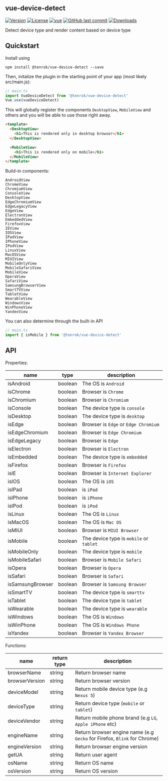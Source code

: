 ## vue-device-detect

[![Version](https://img.shields.io/npm/v/@tenrok/vue-device-detect.svg)](https://www.npmjs.com/package/@tenrok/vue-device-detect)
[![License](https://img.shields.io/npm/l/@tenrok/vue-device-detect.svg)](https://github.com/tenrok/vue-device-detect/blob/main/LICENSE)
[![vue](https://img.shields.io/badge/vue-2.7.14-brightgreen.svg)](https://github.com/vuejs/vue)
[![GitHub last commit](https://img.shields.io/github/last-commit/tenrok/vue-device-detect.svg)](https://github.com/tenrok/vue-device-detect)
[![Downloads](https://img.shields.io/npm/dm/@tenrok/vue-device-detect.svg)](https://npmcharts.com/compare/@tenrok/vue-device-detect?minimal=true)

Detect device type and render content based on device type

## Quickstart

Install using

```
npm install @tenrok/vue-device-detect --save
```

Then, initalize the plugin in the starting point of your app (most likely src/main.js):

```ts
// main.ts
import VueDeviceDetect from '@tenrok/vue-device-detect'
Vue.use(vueDeviceDetect)
```

This will globally register the components `DesktopView`, `MobileView` and others and you will be able to use those right away.

<!-- prettier-ignore -->
```html
<template>
  <DesktopView>
    <h1>This is rendered only in desktop browser</h1>
  </DesktopView>

  <MobileView>
    <h1>This is rendered only on mobile</h1>
  </MobileView>
</template>
```

Build-in components:

    AndroidView
    ChromeView
    ChromiumView
    ConsoleView
    DesktopView
    EdgeChromiumView
    EdgeLegacyView
    EdgeView
    ElectronView
    EmbeddedView
    FirefoxView
    IEView
    IOSView
    IPadView
    IPhoneView
    IPodView
    LinuxView
    MacOSView
    MIUIView
    MobileOnlyView
    MobileSafariView
    MobileView
    OperaView
    SafariView
    SamsungBrowserView
    SmartTVView
    TabletView
    WearableView
    WindowsView
    WinPhoneView
    YandexView

You can also determine through the built-in API

```ts
// main.ts
import { isMobile } from '@tenrok/vue-device-detect'
```

## API

Properties:

| name             | type    | description                             |
| ---------------- | ------- | --------------------------------------- |
| isAndroid        | boolean | The OS is `Android`                     |
| isChrome         | boolean | Browser is `Chrome`                     |
| isChromium       | boolean | Browser is `Chromium`                   |
| isConsole        | boolean | The device type is `console`            |
| isDesktop        | boolean | The device type is `desktop`            |
| isEdge           | boolean | Browser is `Edge` or `Edge Chromium`    |
| isEdgeChromium   | boolean | Browser is `Edge Chromium`              |
| isEdgeLegacy     | boolean | Browser is `Edge`                       |
| isElectron       | boolean | Browser is `Electron`                   |
| isEmbedded       | boolean | The device type is `embedded`           |
| isFirefox        | boolean | Browser is `Firefox`                    |
| isIE             | boolean | Browser is `Internet Explorer`          |
| isIOS            | boolean | The OS is `iOS`                         |
| isIPad           | boolean | is `iPad`                               |
| isIPhone         | boolean | is `iPhone`                             |
| isIPod           | boolean | is `iPod`                               |
| isLinux          | boolean | The OS is `Linux`                       |
| isMacOS          | boolean | The OS is `Mac OS`                      |
| isMIUI           | boolean | Browser is `MIUI Browser`               |
| isMobile         | boolean | The device type is `mobile` or `tablet` |
| isMobileOnly     | boolean | The device type is `mobile`             |
| isMobileSafari   | boolean | Browser is `Mobile Safari`              |
| isOpera          | boolean | Browser is `Opera`                      |
| isSafari         | boolean | Browser is `Safari`                     |
| isSamsungBrowser | boolean | Browser is `Samsung Browser`            |
| isSmartTV        | boolean | The device type is `smarttv`            |
| isTablet         | boolean | The device type is `tablet`             |
| isWearable       | boolean | The device type is `wearable`           |
| isWindows        | boolean | The OS is `Windows`                     |
| isWinPhone       | boolean | The OS is `Windows Phone`               |
| isYandex         | boolean | Browser is `Yandex Browser`             |

Functions:

| name           | return type | description                                                              |
| -------------- | ----------- | ------------------------------------------------------------------------ |
| browserName    | string      | Return browser name                                                      |
| browserVersion | string      | Return browser version                                                   |
| deviceModel    | string      | Return mobile device type (e.g `Nexus 5`)                                |
| deviceType     | string      | Return device type (`mobile` or `tablet`)                                |
| deviceVendor   | string      | Return mobile phone brand (e.g `LG`, `Apple iPhone` etc)                 |
| engineName     | string      | Return browser engine name (e.g `Gecko` for Firefox, `Blink` for Chrome) |
| engineVersion  | string      | Return browser engine version                                            |
| getUA          | string      | Return user agent                                                        |
| osName         | string      | Return OS name                                                           |
| osVersion      | string      | Return OS version                                                        |
